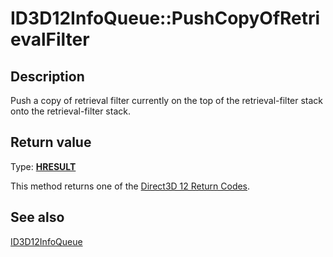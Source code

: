 # ID3D12InfoQueue::PushCopyOfRetrievalFilter

## Description

Push a copy of retrieval filter currently on the top of the retrieval-filter stack onto the retrieval-filter stack.

## Return value

Type: **[HRESULT](https://learn.microsoft.com/windows/win32/com/structure-of-com-error-codes)**

This method returns one of the [Direct3D 12 Return Codes](https://learn.microsoft.com/windows/desktop/direct3d12/d3d12-graphics-reference-returnvalues).

## See also

[ID3D12InfoQueue](https://learn.microsoft.com/windows/desktop/api/d3d12sdklayers/nn-d3d12sdklayers-id3d12infoqueue)